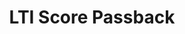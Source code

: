 ---
title: LTI Score Passback
redirect_to: "/releases/v4.0.0/authors/assessment_lti_replace_result"
---